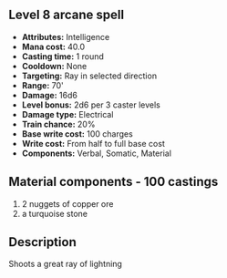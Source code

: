 ## Level 8 arcane spell
- **Attributes:** Intelligence
- **Mana cost:** 40.0
- **Casting time:** 1 round
- **Cooldown:** None
- **Targeting:** Ray in selected direction
- **Range:** 70'
- **Damage:** 16d6
- **Level bonus:** 2d6 per 3 caster levels
- **Damage type:** Electrical
- **Train chance:** 20%
- **Base write cost:** 100 charges
- **Write cost:** From half to full base cost
- **Components:** Verbal, Somatic, Material
## Material components - 100 castings
1. 2 nuggets of copper ore
2. a turquoise stone
## Description
Shoots a great ray of lightning
